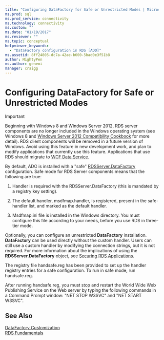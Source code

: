 ```yaml
---
title: "Configuring DataFactory for Safe or Unrestricted Modes | Microsoft Docs"
ms.prod: sql
ms.prod_service: connectivity
ms.technology: connectivity
ms.custom: ""
ms.date: "01/19/2017"
ms.reviewer: ""
ms.topic: conceptual
helpviewer_keywords: 
  - "DataFactory configuration in RDS [ADO]"
ms.assetid: 8ff24805-dc7a-42ae-b600-5bad0e3f51b8
author: MightyPen
ms.author: genemi
manager: craigg
---
```

# Configuring DataFactory for Safe or Unrestricted Modes
> [!IMPORTANT]
>  Beginning with Windows 8 and Windows Server 2012, RDS server components are no longer included in the Windows operating system (see Windows 8 and [Windows Server 2012 Compatibility Cookbook](https://www.microsoft.com/en-us/download/details.aspx?id=27416) for more detail). RDS client components will be removed in a future version of Windows. Avoid using this feature in new development work, and plan to modify applications that currently use this feature. Applications that use RDS should migrate to [WCF Data Service](http://go.microsoft.com/fwlink/?LinkId=199565).  
  
 By default, ADO is installed with a "safe" [RDSServer.DataFactory](../../../ado/reference/rds-api/datafactory-object-rdsserver.md) configuration. Safe mode for RDS Server components means that the following are true:  
  
1.  Handler is required with the RDSServer.DataFactory (this is mandated by a registry key setting).  
  
2.  The default handler, msdfmap.handler, is registered, present in the safe-handler list, and marked as the default handler.  
  
3.  Msdfmap.ini file is installed in the Windows directory. You must configure this file according to your needs, before you use RDS in three-tier mode.  
  
 Optionally, you can configure an unrestricted **DataFactory** installation. **DataFactory** can be used directly without the custom handler. Users can still use a custom handler by modifying the connection strings, but it is not required. For more information about the implications of using the **RDSServer.DataFactory** object, see [Securing RDS Applications](../../../ado/guide/remote-data-service/securing-rds-applications.md).  
  
 The registry file handsafe.reg has been provided to set up the handler registry entries for a safe configuration. To run in safe mode, run handsafe.reg.  
  
 After running handsafe.reg, you must stop and restart the World Wide Web Publishing Service on the Web server by typing the following commands in a Command Prompt window: "NET STOP W3SVC" and "NET START W3SVC".  
  
## See Also  
 [DataFactory Customization](../../../ado/guide/remote-data-service/datafactory-customization.md)   
 [RDS Fundamentals](../../../ado/guide/remote-data-service/rds-fundamentals.md)



